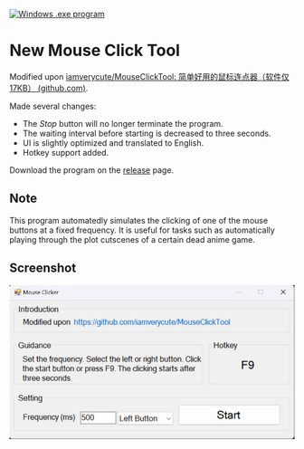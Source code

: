 [![Windows .exe program](https://raster.shields.io/badge/Windows%20.exe-program-blue.png)](https://ru.wikipedia.org/wiki/.EXE)

# New Mouse Click Tool

Modified upon [iamverycute/MouseClickTool: 简单好用的鼠标连点器（软件仅17KB） (github.com)](https://github.com/iamverycute/MouseClickTool).

Made several changes:

- The *Stop* button will no longer terminate the program.
- The waiting interval before starting is decreased to three seconds.
- UI is slightly optimized and translated to English.
- Hotkey support added.

Download the program on the [release](https://github.com/paimoooon/New-Mouse-Click-Tool/releases) page.

## Note

This program automatedly simulates the clicking of one of the mouse buttons at a fixed frequency. It is useful for tasks such as automatically playing through the plot cutscenes of a certain dead anime game.

## Screenshot

![1696078509068](image/README/1696078509068.png)
